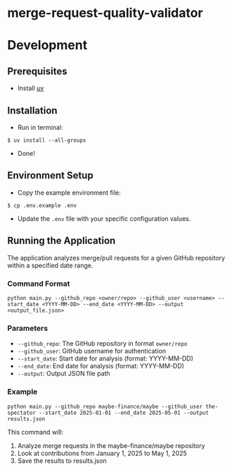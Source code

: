 # merge-request-quality-validator

# Development
## Prerequisites
- Install [uv](https://docs.astral.sh/uv/getting-started/installation/)
## Installation
- Run in terminal:
```
$ uv install --all-groups
```
- Done!

## Environment Setup
- Copy the example environment file:
```
$ cp .env.example .env
```
- Update the `.env` file with your specific configuration values.

## Running the Application
The application analyzes merge/pull requests for a given GitHub repository within a specified date range.

### Command Format
```
python main.py --github_repo <owner/repo> --github_user <username> --start_date <YYYY-MM-DD> --end_date <YYYY-MM-DD> --output <output_file.json>
```

### Parameters
- `--github_repo`: The GitHub repository in format `owner/repo`
- `--github_user`: GitHub username for authentication
- `--start_date`: Start date for analysis (format: YYYY-MM-DD)
- `--end_date`: End date for analysis (format: YYYY-MM-DD)
- `--output`: Output JSON file path

### Example
```
python main.py --github_repo maybe-finance/maybe --github_user the-spectator --start_date 2025-01-01 --end_date 2025-05-01 --output results.json
```

This command will:
1. Analyze merge requests in the maybe-finance/maybe repository
2. Look at contributions from January 1, 2025 to May 1, 2025
3. Save the results to results.json